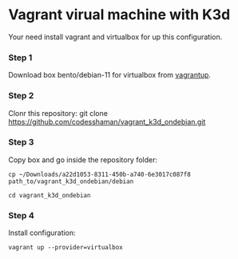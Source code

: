 # Vagrant virual machine with K3d

Your need install vagrant and virtualbox for up this configuration.

### Step 1

Download box bento/debian-11 for virtualbox from [vagrantup](https://app.vagrantup.com/boxes/search "vagrantup").

### Step 2

Clonr this repository: git clone https://github.com/codesshaman/vagrant_k3d_ondebian.git

### Step 3

Copy box and go inside the repository folder:

``cp ~/Downloads/a22d1053-8311-450b-a740-6e3017c087f8 path_to/vagrant_k3d_ondebian/debian``

``cd vagrant_k3d_ondebian``

### Step 4

Install configuration:

``vagrant up --provider=virtualbox``